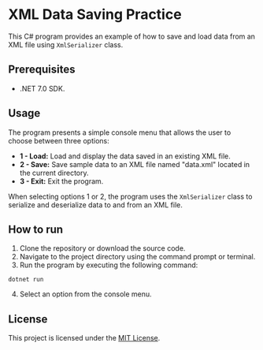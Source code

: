 # XML Data Saving Practice

This C# program provides an example of how to save and load data from an XML file using `XmlSerializer` class.

## Prerequisites

- .NET 7.0 SDK.

## Usage

The program presents a simple console menu that allows the user to choose between three options:

- **1 - Load:** Load and display the data saved in an existing XML file.
- **2 - Save:** Save sample data to an XML file named "data.xml" located in the current directory.
- **3 - Exit:** Exit the program.

When selecting options 1 or 2, the program uses the `XmlSerializer` class to serialize and deserialize data to and from an XML file.

## How to run

1. Clone the repository or download the source code.
2. Navigate to the project directory using the command prompt or terminal.
3. Run the program by executing the following command:

```
dotnet run
```

4. Select an option from the console menu.

## License

This project is licensed under the [MIT License](https://github.com/username/repo-name/blob/master/LICENSE).
